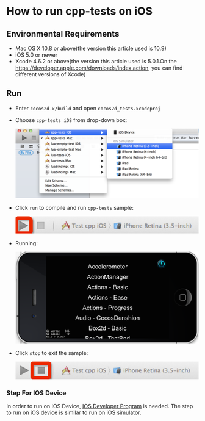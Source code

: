 # How to run cpp-tests on iOS
   
## Environmental Requirements

* Mac OS X 10.8 or above(the version this article used is 10.9)
* iOS 5.0 or newer
* Xcode 4.6.2 or above(the version this article used is 5.0.1.On the <https://developer.apple.com/downloads/index.action>, you can find different versions of Xcode)

## Run

* Enter `cocos2d-x/build` and open `cocos2d_tests.xcodeproj`
* Choose `cpp-tests iOS` from drop-down box:
  
  ![select project](res/select_project.png)
  
* Click `run` to compile and run `cpp-tests` sample:

  ![select run button](res/select_run.png)
  
* Running:

  ![run](res/run.png)
  
* Click `stop` to exit the sample:

  ![stop](res/select_stop.png)

  
### Step For IOS Device

In order to run on IOS Device, [IOS Developer Program](https://developer.apple.com/programs/ios/) is needed. The step to run on iOS device is similar to run on iOS simulator.


